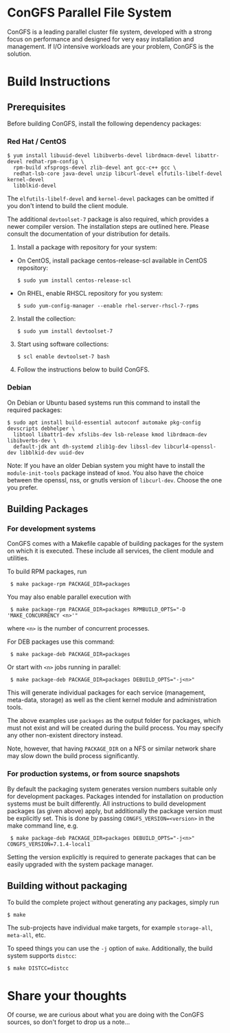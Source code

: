 # ConGFS Parallel File System
ConGFS is a leading parallel cluster file system,
developed with a strong focus on performance and designed for very easy
installation and management.
If I/O intensive workloads are your problem, ConGFS is the solution.


# Build Instructions

## Prerequisites
Before building ConGFS, install the following dependency packages:

### Red Hat / CentOS
```
$ yum install libuuid-devel libibverbs-devel librdmacm-devel libattr-devel redhat-rpm-config \
  rpm-build xfsprogs-devel zlib-devel ant gcc-c++ gcc \
  redhat-lsb-core java-devel unzip libcurl-devel elfutils-libelf-devel kernel-devel 
  libblkid-devel
```

The `elfutils-libelf-devel` and `kernel-devel` packages can be omitted if you don't intend to
build the client module.

The additional `devtoolset-7` package is also required,
which provides a newer compiler version. The installation steps are outlined here.
Please consult the documentation of your distribution for details.

  1. Install a package with repository for your system:
   - On CentOS, install package centos-release-scl available in CentOS repository:
     ```
     $ sudo yum install centos-release-scl
     ```
   - On RHEL, enable RHSCL repository for you system:
     ```
     $ sudo yum-config-manager --enable rhel-server-rhscl-7-rpms
     ```
  2. Install the collection:
     ```
     $ sudo yum install devtoolset-7
     ```

  3. Start using software collections:
     ```
     $ scl enable devtoolset-7 bash
     ```
  4. Follow the instructions below to build ConGFS.

### Debian
On Debian or Ubuntu based systems run this command to install the required packages:
```
$ sudo apt install build-essential autoconf automake pkg-config devscripts debhelper \
  libtool libattr1-dev xfslibs-dev lsb-release kmod librdmacm-dev libibverbs-dev \
  default-jdk ant dh-systemd zlib1g-dev libssl-dev libcurl4-openssl-dev libblkid-dev uuid-dev
```
Note: If you have an older Debian system you might have to install the
`module-init-tools` package instead of `kmod`.
You also have the choice between
the openssl, nss, or gnutls version of `libcurl-dev`. Choose the one you prefer.

## Building Packages

### For development systems

ConGFS comes with a Makefile capable of building packages for the system on which it is executed.
These include all services, the client module and utilities.

To build RPM packages, run
```
 $ make package-rpm PACKAGE_DIR=packages
```
You may also enable parallel execution with
```
 $ make package-rpm PACKAGE_DIR=packages RPMBUILD_OPTS="-D 'MAKE_CONCURRENCY <n>'"
```
where `<n>` is the number of concurrent processes.

For DEB packages use this command:
```
 $ make package-deb PACKAGE_DIR=packages
```
Or start with `<n>` jobs running in parallel:
```
 $ make package-deb PACKAGE_DIR=packages DEBUILD_OPTS="-j<n>"
```

This will generate individual packages for each service (management, meta-data, storage)
as well as the client kernel module and administration tools.

The above examples use `packages` as the output folder for packages, which must not exist
and will be created during the build process.
You may specify any other non-existent directory instead.

Note, however, that having `PACKAGE_DIR` on a NFS or similar network share may slow down
the build process significantly.

### For production systems, or from source snapshots

By default the packaging system generates version numbers suitable only for development
packages. Packages intended for installation on production systems must be built differently.
All instructions to build development packages (as given above) apply, but additionally the
package version must be explicitly set. This is done by passing `CONGFS_VERSION=<version>`
in the make command line, e.g.
```
 $ make package-deb PACKAGE_DIR=packages DEBUILD_OPTS="-j<n>" CONGFS_VERSION=7.1.4-local1
```

Setting the version explicitly is required to generate packages that can be easily upgraded
with the system package manager.


## Building without packaging
To build the complete project without generating any packages,
simply run
```
$ make
```

The sub-projects have individual make targets, for example `storage-all`,
`meta-all`, etc.

To speed things you can use the `-j` option of `make`.
Additionally, the build system supports `distcc`:
```
$ make DISTCC=distcc
```

# Share your thoughts
Of course, we are curious about what you are doing with the ConGFS sources, so
don't forget to drop us a note...
